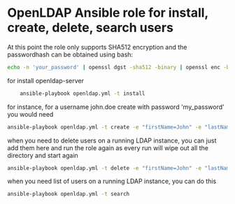 OpenLDAP Ansible role for install, create, delete, search users
===============================================================

At this point the role only supports SHA512 encryption and the passwordhash can be obtained using bash:
```bash
echo -n 'your_password' | openssl dgst -sha512 -binary | openssl enc -base64
```
for install openldap-server
```bash
    ansible-playbook openldap.yml -t install
```

for instance, for a username john.doe create with password 'my_password' you would need
```bash
ansible-playbook openldap.yml -t create -e "firstName=John" -e "lastName=Doe" -e "passwordHash={SHA512}3ajDRohg3LJOIoq47kQgjUPrL1/So6U4uvvTnbT/EUyYKaZL0aRxDgwCH4pBNLai+LF+zMh//nnYRZ4t8pT7AQ=="
```

when you need to delete users on a running LDAP instance, you can just add them here and run the role again as
every run will wipe out all the directory and start again
```bash
ansible-playbook openldap.yml -t delete -e "firstName=John" -e "lastName=Doe" 
```
when you need list of users on a running LDAP instance, you can do this

```bash
ansible-playbook openldap.yml -t search
```
